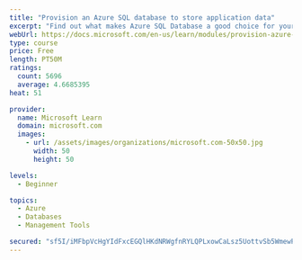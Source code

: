 ```yaml
---
title: "Provision an Azure SQL database to store application data"
excerpt: "Find out what makes Azure SQL Database a good choice for your relational database, how to create the database from the portal and connect with Azure Cloud Shell."
webUrl: https://docs.microsoft.com/en-us/learn/modules/provision-azure-sql-db/
type: course
price: Free
length: PT50M
ratings:
  count: 5696
  average: 4.6685395
heat: 51

provider:
  name: Microsoft Learn
  domain: microsoft.com
  images:
    - url: /assets/images/organizations/microsoft.com-50x50.jpg
      width: 50
      height: 50

levels:
  - Beginner

topics:
  - Azure
  - Databases
  - Management Tools

secured: "sf5I/iMFbpVcHgYIdFxcEGQlHKdNRWgfnRYLQPLxowCaLsz5UottvSb5WmewPl5mT03ZPiqUy796xN1G1YDpMLCFxa0C3zD3euLoyhe/REQLELecojCPSnfEJZv/2M5ukGqBSJrwtADmeav1itWfltaFOPKf1D7yQ8JqFFKjEna2sx2ZsZzZEnHKlF5rFpEGBXQdvk9kqRQ4SM5APXbuMULbEu3qcJbzPBjJ+TrA6xs/N8nxMiSiI+2iLI+qCDIPiFjj0Na3oc4QWV3jou1EcjqOqRX0QtnuOWz1e5ZHPUmhdvo4GFD6DjHYzPEEEzE5VexiNJySINnfVTkl3+uavp+DGkjWQFOTyX5LevmnZDf8+Ek5xOcF4nmLvzouz6vBU9UX1bX3Ky12Vg0af2F1J/ikn8eP5lbEgxLRbCwB+sg=;Cbe5vo9zhuISeq8hfSYnXQ=="
---
```


